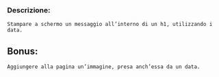 ### Descrizione:
    Stampare a schermo un messaggio all’interno di un h1, utilizzando i data.

## Bonus:
    Aggiungere alla pagina un’immagine, presa anch’essa da un data.